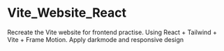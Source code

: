 # Vite_Website_React
Recreate the Vite website for frontend practise. Using React + Tailwind + Vite + Frame Motion. Apply darkmode and responsive design
